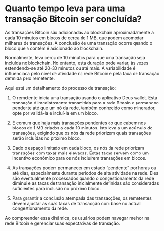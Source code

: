 # Quanto tempo leva para uma transação Bitcoin ser concluída?

As transações Bitcoin são adicionadas ao blockchain aproximadamente a cada 10 minutos em blocos de cerca de 1 MB, que podem acomodar milhares de transações. A conclusão de uma transação ocorre quando o bloco que a contém é adicionado ao blockchain.

Normalmente, leva cerca de 10 minutos para que uma transação seja incluída no blockchain. No entanto, esta duração pode variar, às vezes estendendo-se até 20-30 minutos ou até mais. A variabilidade é influenciada pelo nível de atividade na rede Bitcoin e pela taxa de transação definida pelo remetente.

Aqui está um detalhamento do processo de transação:

1. O remetente inicia uma transação usando o aplicativo Deus wallet. Esta transação é imediatamente transmitida para a rede Bitcoin e permanece pendente até que um nó da rede, também conhecido como minerador, opte por validá-la e incluí-la em um bloco.

2. É comum que haja mais transações pendentes do que cabem nos blocos de 1 MB criados a cada 10 minutos. Isto leva a um acúmulo de transações, exigindo que os nós da rede priorizem quais transações serão incluídas no próximo bloco.

3. Dado o espaço limitado em cada bloco, os nós da rede priorizam transações com taxas mais elevadas. Estas taxas servem como um incentivo económico para os nós incluírem transações em blocos.

4. As transações podem permanecer em estado “pendente” por horas ou até dias, especialmente durante períodos de alta atividade na rede. Eles são eventualmente processados ​​quando o congestionamento da rede diminui e as taxas de transação inicialmente definidas são consideradas suficientes para inclusão no próximo bloco.

5. Para garantir a conclusão atempada das transacções, os remetentes devem ajustar as suas taxas de transacção com base no actual congestionamento da rede.

Ao compreender essa dinâmica, os usuários podem navegar melhor na rede Bitcoin e gerenciar suas expectativas de transação.